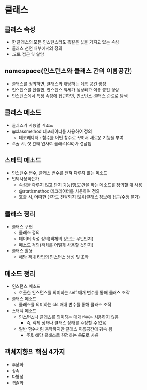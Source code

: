 # 클래스

## 클래스 속성
- 한 클래스의 모든 인스턴스라도 똑같은 값을 가지고 있는 속성
- 클래스 선언 내부에서의 정의
- <classname>.<name>으로 접근 및 할당

## namespace(인스턴스와 클래스 간의 이름공간)
- 클래스를 정의하면, 클래스와 해당하는 이름 공간 생성
- 인스턴스를 만들면, 인스턴스 객체가 생성되고 이름 공간 생성
- 인스턴스에서 특정 속성에 접근하면, 인스턴스-클래스 순으로 탐색

## 클래스 메소드
- 클래스가 사용할 메소드
- @classmethod 데코레이터를 사용하여 정의
  - 데코레이터 : 함수를 어떤 함수로 꾸며서 새로운 기능을 부여
- 호출 시, 첫 번째 인자로 클래스(cls)가 전달됨

## 스태틱 메소드
- 인스턴수 변수, 클래스 변수를 전혀 다루지 않는 메소드
- 언제사용하는가
  - 속성을 다루지 않고 단지 기능(행도)만을 하는 메소드를 정의할 때 사용
  - @staticmethod 데코레이터를 사용하여 정의
  - 호출 시, 어떠한 인자도 전달되지 않음(클래스 정보에 접근/수정 불가)

## 클래스 정리
- 클래스 구현
  - 클래스 정의
  - 데이터 속성 정의(객체의 정보는 무엇인지)
  - 메소드 정의(객체를 어떻게 사용할 것인지)
- 클래스 활용
  - 해당 객체 타입의 인스턴스 생성 및 조작


## 메소드 정리
- 인스턴스 메소드
  - 호출한 인스턴스를 의미하는 self 매개 변수를 통해 클래스 조작
- 클래스 메소드
  - 클래스를 의미하는 cls 매개 변수를 통해 클래스 조작
- 스태틱 메소드
  - 인스턴스나 클래스를 의미하는 매개변수는 사용하지 않음
    - 즉, 객체 상태나 클래스 상태를 수정할 수 없음
  - 일반 함수처럼 동작하지만 클래스 이름공간에 귀속 됨
    - 주로 해당 클래스로 한정하는 용도로 사용

## 객체지향의 핵심 4가지
- 추상화
- 상속
- 다형성
- 캡슐화